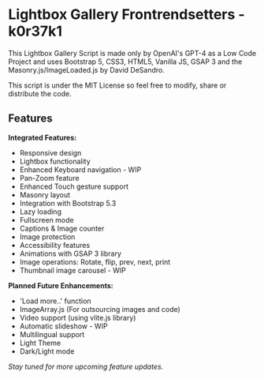 # Lightbox Gallery Frontrendsetters - k0r37k1

This Lightbox Gallery Script is made only by OpenAI's GPT-4 as a Low Code Project and uses Bootstrap 5, CSS3, HTML5, Vanilla JS, GSAP 3 and the Masonry.js/ImageLoaded.js by David DeSandro.

This script is under the MIT License so feel free to modify, share or distribute the code.

## Features

**Integrated Features:**

- Responsive design
- Lightbox functionality
- Enhanced Keyboard navigation - WIP
- Pan-Zoom feature
- Enhanced Touch gesture support
- Masonry layout
- Integration with Bootstrap 5.3
- Lazy loading
- Fullscreen mode
- Captions & Image counter
- Image protection
- Accessibility features
- Animations with GSAP 3 library
- Image operations: Rotate, flip, prev, next, print
- Thumbnail image carousel - WIP

**Planned Future Enhancements:**

- 'Load more..' function
- ImageArray.js (For outsourcing images and code)
- Video support (using vlite.js library)
- Automatic slideshow - WIP
- Multilingual support
- Light Theme
- Dark/Light mode

_Stay tuned for more upcoming feature updates._
